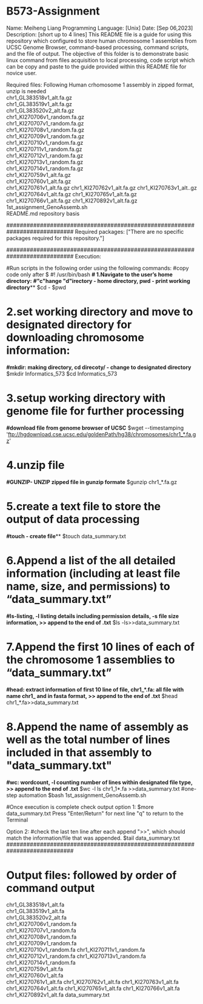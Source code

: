 # B573-Assignment
Name: Meiheng Liang
Programming Language: [Unix]
Date: [Sep 06,2023]
Description:
[short up to 4 lines] This README file is a guide for using this repository which configured to store human chromosome 1 assemblies from UCSC Genome Browser, command-based processing, command scripts, and the file of output. The objective of this folder is to demonstrate basic linux command from files acquisition to local processing, code script which can be copy and paste to the guide provided within this README file for novice user. 

Required files:
Following Human crhomosome 1 assembly in zipped format, unzip is needed                    
chr1_GL383518v1_alt.fa.gz        
chr1_GL383519v1_alt.fa.gz        
chr1_GL383520v2_alt.fa.gz       
chr1_KI270706v1_random.fa.gz     
chr1_KI270707v1_random.fa.gz     
chr1_KI270708v1_random.fa.gz     
chr1_KI270709v1_random.fa.gz  
chr1_KI270710v1_random.fa.gz  
chr1_KI270711v1_random.fa.gz  
chr1_KI270712v1_random.fa.gz  
chr1_KI270713v1_random.fa.gz  
chr1_KI270714v1_random.fa.gz  
chr1_KI270759v1_alt.fa.gz     
chr1_KI270760v1_alt.fa.gz     
chr1_KI270761v1_alt.fa.gz
chr1_KI270762v1_alt.fa.gz
chr1_KI270763v1_alt..gz
chr1_KI270764v1_alt.fa.gz
chr1_KI270765v1_alt.fa.gz
chr1_KI270766v1_alt.fa.gz
chr1_KI270892v1_alt.fa.gz
1st_assignment_GenoAssemb.sh  
README.md repository basis

############################################################################
Required packages:
["There are no specific packages required for this repository."]

############################################################################
Execution:

#Run scripts in the following order using the following commands:
#copy code only after $ 
#! /usr/bin/bash
**# 1.Navigate to the user’s home directory:** 
**#"c"hange "d"irectory - home directory, pwd - print working directory****
$cd -
$pwd

# 2.set working directory and move to designated directory for downloading chromosome information: 
**#mkdir: making directory, cd direcoty/ - change to designated directory**
$mkdir Informatics_573
$cd Informatics_573

# 3.setup working directory with genome file for further processing
**#download file from genome browser of UCSC**
$wget --timestamping 'ftp://hgdownload.cse.ucsc.edu/goldenPath/hg38/chromosomes/chr1_*.fa.gz'

# 4.unzip file
**#GUNZIP- UNZIP zipped file in gunzip formate**
$gunzip chr1_*.fa.gz

# 5.create a text file to store the output of data processing
**#touch - create file****
$touch data_summary.txt

# 6.Append a list of the all detailed information (including at least file name, size, and permissions) to “data_summary.txt”
**#ls-listing, -l listing details including permission details, -s file size information, >> append to the end of .txt**
$ls -ls>>data_summary.txt

# 7.Append the first 10 lines of each of the chromosome 1 assemblies to “data_summary.txt”
**#head: extract information of first 10 line of file, chr1_*.fa: all file with name chr1_ and in fasta format, >> append to the end of .txt**
$head chr1_*.fa>>data_summary.txt

# 8.Append the name of assembly as well as the total number of lines included in that assembly to "data_summary.txt"
**#wc: wordcount, -l counting number of lines within designated file type, >> append to the end of .txt**
$wc -l ls chr1_1*.fa >>data_summary.txt
#one-step automation 
$bash 1st_assignment_GenoAssemb.sh  

#Once execution is complete check output 
option 1:
$more data_summary.txt
Press "Enter/Return" for next line
"q" to return to the Terminal

Option 2:
#check the last ten line after each append ">>", which should match the information/file that was appended.
$tail data_summary.txt
############################################################################
# Output files: followed by order of command output
chr1_GL383518v1_alt.fa       
chr1_GL383519v1_alt.fa       
chr1_GL383520v2_alt.fa      
chr1_KI270706v1_random.fa    
chr1_KI270707v1_random.fa     
chr1_KI270708v1_random.fa     
chr1_KI270709v1_random.fa  
chr1_KI270710v1_random.fa 
chr1_KI270711v1_random.fa 
chr1_KI270712v1_random.fa 
chr1_KI270713v1_random.fa  
chr1_KI270714v1_random.fa  
chr1_KI270759v1_alt.fa     
chr1_KI270760v1_alt.fa     
chr1_KI270761v1_alt.fa
chr1_KI270762v1_alt.fa
chr1_KI270763v1_alt.fa
chr1_KI270764v1_alt.fa
chr1_KI270765v1_alt.fa
chr1_KI270766v1_alt.fa
chr1_KI270892v1_alt.fa
data_summary.txt
